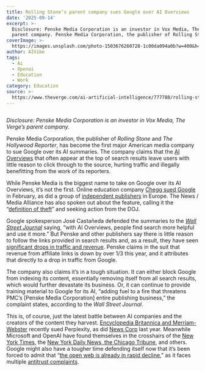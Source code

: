 ```yaml
---
title: Rolling Stone’s parent company sues Google over AI Overviews
date: '2025-09-14'
excerpt: >-
  Disclosure: Penske Media Corporation is an investor in Vox Media, The Verge’s
  parent company. Penske Media Corporation, the publisher of Rolling Stone...
coverImage: >-
  https://images.unsplash.com/photo-1503676260728-1c00da094a0b?w=400&h=200&fit=crop&auto=format
author: AIVibe
tags:
  - Ai
  - Openai
  - Education
  - Work
category: Education
source: >-
  https://www.theverge.com/ai-artificial-intelligence/777788/rolling-stone-penske-media-sue-google-ai-overviews
---
```


											

						
<figure>

<img alt="" data-caption="" data-portal-copyright="" data-has-syndication-rights="1" src="https://platform.theverge.com/wp-content/uploads/sites/2/2025/04/STKS487_ANTITRUST_2__STK093_GOOGLE.jpg?quality=90&#038;strip=all&#038;crop=0,0,100,100" />
	<figcaption>
		</figcaption>
</figure>
<p class="has-text-align-none"><em>Disclosure: Penske Media Corporation is an investor in Vox Media, The Verge’s parent company.</em></p>

<p class="has-text-align-none">Penske Media Corporation, the publisher of <em>Rolling Stone</em> and <em>The Hollywood Reporter</em>, has become the first major American media company to sue Google over its AI summaries. The company claims that the <a href="https://www.theverge.com/2024/5/14/24155321/google-search-ai-results-page-gemini-overview">AI Overviews</a> that often appear at the top of search results leave users with little reason to click through to the source, hurting traffic and illegally benefitting from the work of its reporters. </p>

<p class="has-text-align-none">While Penske Media is the biggest name to take on Google over its AI Overviews, it’s not the first. Online education company <a href="https://www.theverge.com/news/619051/chegg-google-ai-overviews-monopoly">Chegg sued Google</a> in February, as did a group of <a href="https://www.theverge.com/news/698486/european-publishers-have-beef-with-googles-ai-overviews">independent publishers</a> in Europe. The News / Media Alliance has also spoken out about the feature, calling it the “<a href="https://www.theverge.com/news/672132/news-media-alliance-google-ai-mode-theft">definition of theft</a>” and seeking action from the DOJ.&nbsp;</p>

<p class="has-text-align-none">Google spokesperson José Castañeda defended the summaries to the <a href="https://www.wsj.com/tech/ai/rolling-stone-publisher-sues-google-over-ai-summaries-3afde408"><em>Wall Street Journal</em></a> saying, “with AI Overviews, people find search more helpful and use it more.” But Penske and other publishers say there is little reason to follow the links provided in search results and, as a result, they have seen <a href="https://www.wsj.com/tech/ai/google-ai-news-publishers-7e687141?mod=article_inline">significant drops in traffic and revenue</a>. Penske claims in the suit that revenue from affiliate links is down by over 1/3 this year, and it attributes that directly to a drop in traffic from Google.</p>

<p class="has-text-align-none">The company also claims it’s in a tough situation. It can either block Google from indexing its content, essentially removing itself from all search results, which would further devastate its business. Or, it can continue to provide training material to Google for its AI, “adding fuel to a fire that threatens PMC’s [Penske Media Corporation] entire publishing business,” the complaint states, according to the <em>Wall Street Journal</em>.</p>

<p class="has-text-align-none">This is, of course, just the latest battle between AI companies and the creators of the content they harvest. <a href="https://www.theverge.com/news/777344/perplexity-lawsuit-encyclopedia-britannica-merriam-webster">Encyclopedia Britannica and Merriam-Webster</a> recently sued Perplexity, as did <a href="https://www.theverge.com/2024/10/21/24275924/news-corp-wall-street-journal-perplexity-lawsuit-copyright-infringement">News Corp</a> last year. Meanwhile Microsoft and OpenAI have found themselves in the crosshairs of the <a href="https://www.theverge.com/2023/12/27/24016212/new-york-times-openai-microsoft-lawsuit-copyright-infringement">New York Times</a>, the <a href="https://www.theverge.com/2024/4/30/24145603/ai-openai-microsoft-new-york-daily-news-sue-copyright">New York Daily News, the Chicago Tribune</a>, and others. Google might also have a tougher time defending itself now that it’s been forced to admit that “<a href="https://www.theverge.com/news/773928/google-open-web-rapid-decline">the open web is already in rapid decline</a>,” as it faces multiple <a href="https://www.theverge.com/news/650665/google-loses-ad-tech-antitrust-monopoly-lawsuit">antitrust</a><a href="https://www.theverge.com/23869483/us-v-google-search-antitrust-case-updates"> </a><a href="https://www.theverge.com/23869483/us-v-google-search-antitrust-case-updates">complaints</a>.</p>
						
									
